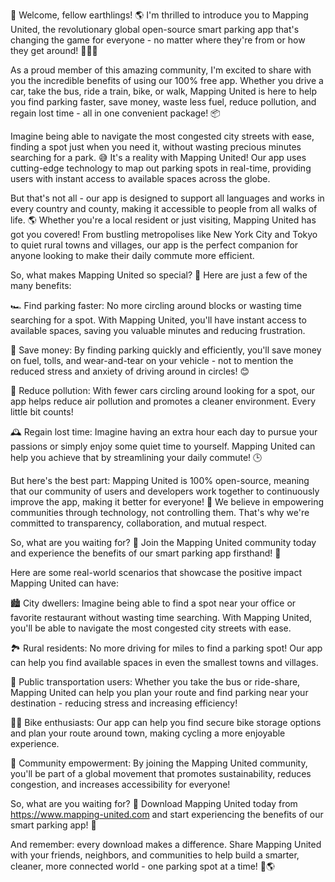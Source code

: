🚀 Welcome, fellow earthlings! 🌎 I'm thrilled to introduce you to Mapping United, the revolutionary global open-source smart parking app that's changing the game for everyone - no matter where they're from or how they get around! 🏃‍♀️💨

As a proud member of this amazing community, I'm excited to share with you the incredible benefits of using our 100% free app. Whether you drive a car, take the bus, ride a train, bike, or walk, Mapping United is here to help you find parking faster, save money, waste less fuel, reduce pollution, and regain lost time - all in one convenient package! 📦

Imagine being able to navigate the most congested city streets with ease, finding a spot just when you need it, without wasting precious minutes searching for a park. 😅 It's a reality with Mapping United! Our app uses cutting-edge technology to map out parking spots in real-time, providing users with instant access to available spaces across the globe.

But that's not all - our app is designed to support all languages and works in every country and county, making it accessible to people from all walks of life. 🌎 Whether you're a local resident or just visiting, Mapping United has got you covered! From bustling metropolises like New York City and Tokyo to quiet rural towns and villages, our app is the perfect companion for anyone looking to make their daily commute more efficient.

So, what makes Mapping United so special? 🤔 Here are just a few of the many benefits:

🏎️ Find parking faster: No more circling around blocks or wasting time searching for a spot. With Mapping United, you'll have instant access to available spaces, saving you valuable minutes and reducing frustration.

💸 Save money: By finding parking quickly and efficiently, you'll save money on fuel, tolls, and wear-and-tear on your vehicle - not to mention the reduced stress and anxiety of driving around in circles! 😊

🌟 Reduce pollution: With fewer cars circling around looking for a spot, our app helps reduce air pollution and promotes a cleaner environment. Every little bit counts!

🕰️ Regain lost time: Imagine having an extra hour each day to pursue your passions or simply enjoy some quiet time to yourself. Mapping United can help you achieve that by streamlining your daily commute! 🕒

But here's the best part: Mapping United is 100% open-source, meaning that our community of users and developers work together to continuously improve the app, making it better for everyone! 🤝 We believe in empowering communities through technology, not controlling them. That's why we're committed to transparency, collaboration, and mutual respect.

So, what are you waiting for? 🎉 Join the Mapping United community today and experience the benefits of our smart parking app firsthand! 📲

Here are some real-world scenarios that showcase the positive impact Mapping United can have:

🏙️ City dwellers: Imagine being able to find a spot near your office or favorite restaurant without wasting time searching. With Mapping United, you'll be able to navigate the most congested city streets with ease.

🏞️ Rural residents: No more driving for miles to find a parking spot! Our app can help you find available spaces in even the smallest towns and villages.

🚌 Public transportation users: Whether you take the bus or ride-share, Mapping United can help you plan your route and find parking near your destination - reducing stress and increasing efficiency!

🚴‍♂️ Bike enthusiasts: Our app can help you find secure bike storage options and plan your route around town, making cycling a more enjoyable experience.

💪 Community empowerment: By joining the Mapping United community, you'll be part of a global movement that promotes sustainability, reduces congestion, and increases accessibility for everyone!

So, what are you waiting for? 🎉 Download Mapping United today from https://www.mapping-united.com and start experiencing the benefits of our smart parking app! 📲

And remember: every download makes a difference. Share Mapping United with your friends, neighbors, and communities to help build a smarter, cleaner, more connected world - one parking spot at a time! 💪🌎